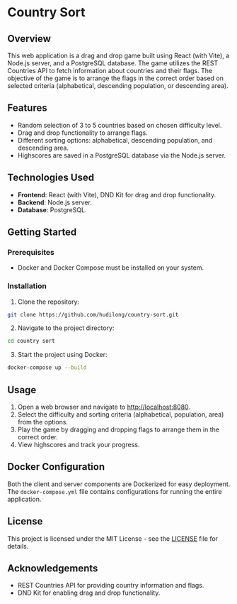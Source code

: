 # Country Sort

## Overview

This web application is a drag and drop game built using React (with Vite), a Node.js server, and a PostgreSQL database. The game utilizes the REST Countries API to fetch information about countries and their flags. The objective of the game is to arrange the flags in the correct order based on selected criteria (alphabetical, descending population, or descending area).

## Features

-   Random selection of 3 to 5 countries based on chosen difficulty level.
-   Drag and drop functionality to arrange flags.
-   Different sorting options: alphabetical, descending population, and descending area.
-   Highscores are saved in a PostgreSQL database via the Node.js server.

## Technologies Used

-   **Frontend**: React (with Vite), DND Kit for drag and drop functionality.
-   **Backend**: Node.js server.
-   **Database**: PostgreSQL.

## Getting Started

### Prerequisites

-   Docker and Docker Compose must be installed on your system.

### Installation

1. Clone the repository:

```bash
git clone https://github.com/hudilong/country-sort.git
```

2. Navigate to the project directory:

```bash
cd country sort
```

3. Start the project using Docker:

```bash
docker-compose up --build
```

## Usage

1. Open a web browser and navigate to [http://localhost:8080](http://localhost:8080).
2. Select the difficulty and sorting criteria (alphabetical, population, area) from the options.
3. Play the game by dragging and dropping flags to arrange them in the correct order.
4. View highscores and track your progress.

## Docker Configuration

Both the client and server components are Dockerized for easy deployment. The `docker-compose.yml` file contains configurations for running the entire application.

## License

This project is licensed under the MIT License - see the [LICENSE](LICENSE) file for details.

## Acknowledgements

-   REST Countries API for providing country information and flags.
-   DND Kit for enabling drag and drop functionality.
